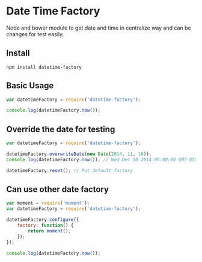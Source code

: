 # Date Time Factory

Node and bower module to get date and time in centralize way and can be changes for test easily.

## Install

```
npm install datetime-factory
```

## Basic Usage

```js
var datetimeFactory = require('datetime-factory');

console.log(datetimeFactory.now());
```

## Override the date for testing

```js
var datetimeFactory = require('datetime-factory');

datetimeFactory.overwriteDate(new Date(2014, 11, 10));
console.log(datetimeFactory.now()); // Wed Dec 10 2014 00:00:00 GMT-0500 (Eastern Standard Time)

datetimeFactory.reset(); // Put default factory

```

## Can use other date factory

```js
var moment = require('moment');
var datetimeFactory = require('datetime-factory');

datetimeFactory.configure({
    factory: function() {
        return moment();
    });
});

console.log(datetimeFactory.now());

```
